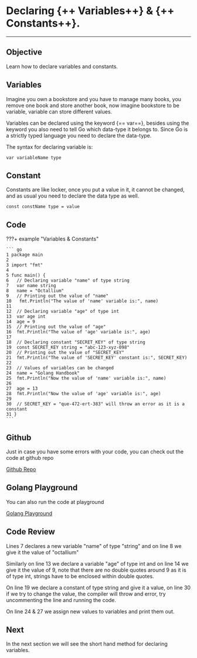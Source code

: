 # Declaring {++ Variables++} & {++ Constants++}.

<hr>

## Objective

Learn how to declare variables and constants.

## Variables

Imagine you own a bookstore and you have to manage many books, you remove one book and store another book, now imagine bookstore to be variable, variable can store different values.

Variables can be declared using the keyword {== var==}, besides using the keyword you also need to tell Go which data-type it belongs to. Since Go is a strictly typed language you need to declare the data-type.

The syntax for declaring variable is:

    var variableName type

## Constant

Constants are like locker, once you put a value in it, it cannot be changed, and as usual you need to declare the data type as well.

    const constName type = value

## Code

???+ example "Variables & Constants"

    ``` go
    1 package main
    2
    3 import "fmt"
    4
    5 func main() {
    6   // Declaring variable "name" of type string
    7   var name string
    8   name = "Octallium"
    9   // Printing out the value of "name"
    10   fmt.Println("The value of 'name' variable is:", name)
    11
    12  // Declaring variable "age" of type int
    13  var age int
    14  age = 9
    15  // Printing out the value of "age"
    16  fmt.Println("The value of 'age' variable is:", age)
    17  
    18  // Declaring constant "SECRET_KEY" of type string
    19  const SECRET_KEY string = "abc-123-xyz-098"
    20  // Printing out the value of "SECRET_KEY"
    21  fmt.Println("The value of 'SECRET_KEY' constant is:", SECRET_KEY)
    22
    23  // Values of variables can be changed
    24  name = "Golang Handbook"
    25  fmt.Println("Now the value of 'name' variable is:", name)
    26
    27  age = 13
    28  fmt.Println("Now the value of 'age' variable is:", age)
    29
    30  // SECRET_KEY = "que-472-ert-383" will throw an error as it is a constant
    31 }
    ```

## Github

Just in case you have some errors with your code, you can check out the code at github repo

[Github Repo](https://github.com/octallium/golang-handbook/tree/master/code)

## Golang Playground

You can also run the code at playground

[Golang Playground](https://play.golang.org/p/WqUCP2CxLwJ)

## Code Review

Lines 7 declares a new variable "name" of type "string" and on line 8 we give it the value of "octallium"

Similarly on line 13 we declare a variable "age" of type int and on line 14 we give it the value of 9, note that there are no double quotes around 9 as it is of type int, strings have to be enclosed within double quotes.

On line 19 we declare a constant of type string and give it a value, on line 30 if we try to change the value, the compiler will throw and error, try uncommenting the line and running the code.

On line 24 & 27 we assign new values to variables and print them out.

## Next

In the next section we will see the short hand method for declaring variables.